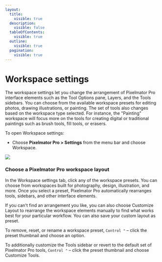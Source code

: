 ```yaml
---
layout:
  title:
    visible: true
  description:
    visible: false
  tableOfContents:
    visible: true
  outline:
    visible: true
  pagination:
    visible: true
---
```


# Workspace settings

The workspace settings let you change the arrangement of Pixelmator Pro interface elements such as the Tool Options pane, Layers, and the Tools sidebars. You can choose from the available workspace presets for editing photos, drawing illustrations, or painting. The set of tools also changes based on the workspace type selected. For instance, the "Painting" workspace will focus more on the tools for creating digital or traditional paintings such as brush tools, fill tools, or erasers.

To open Workspace settings:

* Choose **Pixelmator Pro > Settings** from the menu bar and choose Workspace.

![](https://help.pixelmator.com/pixelmator-pro/3.5/assets/English/1677071742000.jpeg)

### Choose a Pixelmator Pro workspace layout

In the Workspace settings tab, click any of the workspace presets. You can choose from workspaces built for photography, design, illustration, and more. Once you select a preset, Pixelmator Pro automatically rearranges tools, sidebars, and other interface elements.

If you can't find an arrangement you like, you can also choose Customize Layout to rearrange the workspace elements manually to find what works best for your particular workflow. You can also save your custom layout as preset.

To remove, reset, or rename a workspace preset, `Control ⌃` – click the preset thumbnail and choose an option.

To additionally customize the Tools sidebar or revert to the default set of Pixelmator Pro tools, `Control ⌃` – click the preset thumbnail and choose Customize Tools.
